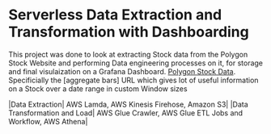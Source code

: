 # Serverless Data Extraction and Transformation with Dashboarding
This project was done to look at extracting Stock data from the Polygon Stock Website and performing Data engineering processes on it, for storage and final visulaization on a Grafana Dashboard.
[Polygon Stock Data](https://polygon.io/). Specificially the [aggregate bars] URL which gives lot of useful information on a Stock over a date range in custom Window sizes

|Data Extraction| AWS Lamda, AWS Kinesis Firehose, Amazon S3|
|Data Transformation and Load| AWS Glue Crawler, AWS Glue ETL Jobs and Workflow, AWS Athena|
